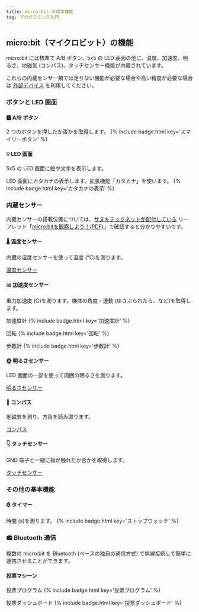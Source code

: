 ```yaml
---
title: micro:bit の標準機能
tag: プログラミング入門
---
```


## micro:bit（マイクロビット）の機能

micro:bit には標準で A/B ボタン、5x5 の LED 画面の他に、温度、加速度、明るさ、地磁気 (コンパス)、タッチセンサー機能が内蔵されています。

これらの内蔵センサー類では足りない機能が必要な場合や高い精度が必要な場合は [外部デバイス](extensions.html) を利用してください。

### ボタンと LED 画面

#### 🅰 A/B ボタン

2 つのボタンを押したか否かを取得します。
{% include badge.html key='スマイリーボタン' %}

#### 💡 LED 画面

5x5 の LED 画面に絵や文字を表示します。

LED 画面にカタカナの表示します。拡張機能「カタカナ」を使います。
{% include badge.html key='カタカナの表示' %}

### 内蔵センサー

内蔵センサーの搭載位置については、[サヌキテックネットが配付している](https://sanuki-tech.net/micro-bit/appendix-events/watcha-programming/) リーフレット「[micro:bitを観察しよう！(PDF)](https://sanuki-tech.net/micro-bit/pdfs/events/watcha-programming/watcha-programming-04.pdf)」で確認すると分かりやすいです。

#### 🌡️ 温度センサー

内蔵の温度センサーを使って温度 (℃)を測ります。

[温度センサー](devices/thermometer.html)

#### 📊 加速度センサー

重力加速度 (G)を測ります。機体の角度・運動 (ゆさぶられたら、など)を取得します。

加速度計
{% include badge.html key='加速度計' %}

回転
{% include badge.html key='回転' %}

歩数計
{% include badge.html key='歩数計' %}

#### 🌞 明るさセンサー

LED 画面の一部を使って周囲の明るさを測ります。

[明るさセンサー](devices/light-level.html)

#### 🧭 コンパス

地磁気を測り、方角を読み取ります。

[コンパス](devices/compass.html)

#### 👇 タッチセンサー

GND 端子と一緒に指が触れたか否かを取得します。

[タッチセンサー](devices/on-pin-pressed.html)

### その他の基本機能

#### ⌚ タイマー

時間 (s)を測ります。
{% include badge.html key='ストップウォッチ' %}

### 📻 Bluetooth 通信

複数の micro:bit を Bluetooth (ベースの独自の通信方式) で無線接続して簡単に連携させることができます。

#### 投票マシーン

投票プログラム
{% include badge.html key='投票プログラム' %}

投票ダッシュボード
{% include badge.html key='投票ダッシュボード' %}
